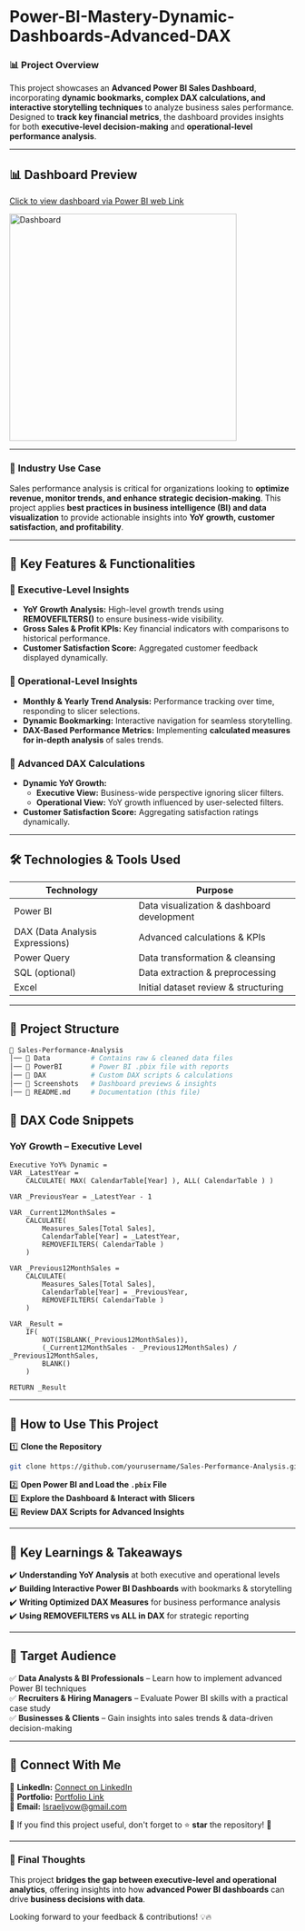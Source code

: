 # **Power-BI-Mastery-Dynamic-Dashboards-Advanced-DAX**  

### 📊 **Project Overview**  
This project showcases an **Advanced Power BI Sales Dashboard**, incorporating **dynamic bookmarks, complex DAX calculations, and interactive storytelling techniques** to analyze business sales performance. Designed to **track key financial metrics**, the dashboard provides insights for both **executive-level decision-making** and **operational-level performance analysis**.  

---

## **📊 Dashboard Preview**  
[Click to view dashboard via Power BI web Link](https://app.powerbi.com/view?r=eyJrIjoiNTQ0YTllMGItMjUxNi00ZDdiLThmZmUtMGQxNWI4ODdkMGExIiwidCI6IjY3NmQ5MDg1LTQzMjMtNDc2NS1iZTVjLWNjMDdlMTEyMTA5MiJ9) 

<div style="display: flex; flex-direction: row;">
  <img src="Dashboard.png" alt="Dashboard" width="400" style="margin-right: 20px;">
</div>

---

### 🏢 **Industry Use Case**  
Sales performance analysis is critical for organizations looking to **optimize revenue, monitor trends, and enhance strategic decision-making**. This project applies **best practices in business intelligence (BI) and data visualization** to provide actionable insights into **YoY growth, customer satisfaction, and profitability**.  

---

## **🔹 Key Features & Functionalities**  

### **📌 Executive-Level Insights**  
- **YoY Growth Analysis:** High-level growth trends using **REMOVEFILTERS()** to ensure business-wide visibility.  
- **Gross Sales & Profit KPIs:** Key financial indicators with comparisons to historical performance.  
- **Customer Satisfaction Score:** Aggregated customer feedback displayed dynamically.  

### **📌 Operational-Level Insights**  
- **Monthly & Yearly Trend Analysis:** Performance tracking over time, responding to slicer selections.  
- **Dynamic Bookmarking:** Interactive navigation for seamless storytelling.  
- **DAX-Based Performance Metrics:** Implementing **calculated measures for in-depth analysis** of sales trends.  

### **📌 Advanced DAX Calculations**  
- **Dynamic YoY Growth:**  
   - **Executive View:** Business-wide perspective ignoring slicer filters.  
   - **Operational View:** YoY growth influenced by user-selected filters.  
- **Customer Satisfaction Score:** Aggregating satisfaction ratings dynamically.  

---

## **🛠️ Technologies & Tools Used**  
| **Technology** | **Purpose** |  
|---------------|------------|  
| Power BI | Data visualization & dashboard development |  
| DAX (Data Analysis Expressions) | Advanced calculations & KPIs |  
| Power Query | Data transformation & cleansing |  
| SQL (optional) | Data extraction & preprocessing |  
| Excel | Initial dataset review & structuring |  

---

## **📂 Project Structure**  
```bash
📁 Sales-Performance-Analysis
│── 📂 Data          # Contains raw & cleaned data files  
│── 📂 PowerBI       # Power BI .pbix file with reports  
│── 📂 DAX           # Custom DAX scripts & calculations  
│── 📂 Screenshots   # Dashboard previews & insights  
│── 📜 README.md     # Documentation (this file)  
```


## **📌 DAX Code Snippets**  

### **YoY Growth – Executive Level**  
```DAX
Executive YoY% Dynamic = 
VAR _LatestYear = 
    CALCULATE( MAX( CalendarTable[Year] ), ALL( CalendarTable ) )

VAR _PreviousYear = _LatestYear - 1

VAR _Current12MonthSales = 
    CALCULATE(
        Measures_Sales[Total Sales], 
        CalendarTable[Year] = _LatestYear,
        REMOVEFILTERS( CalendarTable )
    )

VAR _Previous12MonthSales = 
    CALCULATE(
        Measures_Sales[Total Sales], 
        CalendarTable[Year] = _PreviousYear,
        REMOVEFILTERS( CalendarTable )
    )

VAR _Result =
    IF(
        NOT(ISBLANK(_Previous12MonthSales)), 
        (_Current12MonthSales - _Previous12MonthSales) / _Previous12MonthSales, 
        BLANK()
    )

RETURN _Result
```
---

## **🚀 How to Use This Project**  
1️⃣ **Clone the Repository**  
```bash
git clone https://github.com/yourusername/Sales-Performance-Analysis.git
```  
2️⃣ **Open Power BI and Load the `.pbix` File**  
3️⃣ **Explore the Dashboard & Interact with Slicers**  
4️⃣ **Review DAX Scripts for Advanced Insights**  

---

## **🔮 Key Learnings & Takeaways**  
✔️ **Understanding YoY Analysis** at both executive and operational levels  
✔️ **Building Interactive Power BI Dashboards** with bookmarks & storytelling  
✔️ **Writing Optimized DAX Measures** for business performance analysis  
✔️ **Using REMOVEFILTERS vs ALL in DAX** for strategic reporting  

---

## **🎯 Target Audience**  
✅ **Data Analysts & BI Professionals** – Learn how to implement advanced Power BI techniques  
✅ **Recruiters & Hiring Managers** – Evaluate Power BI skills with a practical case study  
✅ **Businesses & Clients** – Gain insights into sales trends & data-driven decision-making  

---

## **📢 Connect With Me**  
🔗 **LinkedIn:** [Connect on LinkedIn](https://www.linkedin.com/in/israeljosiah/)  
🔗 **Portfolio:** [Portfolio Link](https://www.datascienceportfol.io/IsraelJosiah)  
📧 **Email:** Israeljvow@gmail.com  

🙌 If you find this project useful, don't forget to ⭐ **star** the repository! 🚀  

---

### **📌 Final Thoughts**  
This project **bridges the gap between executive-level and operational analytics**, offering insights into how **advanced Power BI dashboards** can drive **business decisions with data**.  

Looking forward to your feedback & contributions! 💡🔥
